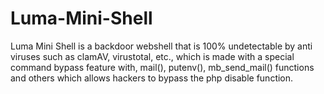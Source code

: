 # Luma-Mini-Shell
Luma Mini Shell is a backdoor webshell that is 100% undetectable by anti viruses such as clamAV, virustotal, etc., which is made with a special command bypass feature with, mail(), putenv(), mb_send_mail() functions and others which allows hackers to bypass the php disable function.
